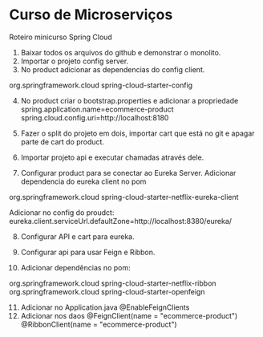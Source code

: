 # Curso de Microserviços

Roteiro minicurso Spring Cloud

1. Baixar todos os arquivos do github e demonstrar o monolito.
2. Importar o projeto config server.
3. No product adicionar as dependencias do config client.

<dependency>
	<groupId>org.springframework.cloud</groupId>
	<artifactId>spring-cloud-starter-config</artifactId>
</dependency>

4. No product criar o bootstrap.properties e adicionar a propriedade spring.application.name=ecommerce-product spring.cloud.config.uri=http://localhost:8180

5. Fazer o split do projeto em dois, importar cart que está no git e apagar parte de cart do product.

6. Importar projeto api e executar chamadas através dele.

7. Configurar product para se conectar ao Eureka Server. Adicionar dependencia do eureka client no pom

<dependency>
	<groupId>org.springframework.cloud</groupId>
	<artifactId>spring-cloud-starter-netflix-eureka-client</artifactId>
</dependency>	

Adicionar no config do proudct: eureka.client.serviceUrl.defaultZone=http://localhost:8380/eureka/

8. Configurar API e cart para eureka.

9. Configurar api para usar Feign e Ribbon.

10. Adicionar dependências no pom:

<dependency>
	<groupId>org.springframework.cloud</groupId>
	<artifactId>spring-cloud-starter-netflix-ribbon</artifactId>
</dependency>
<dependency>
	<groupId>org.springframework.cloud</groupId>
	<artifactId>spring-cloud-starter-openfeign</artifactId>
</dependency>

11. Adicionar no Application.java @EnableFeignClients
12. Adicionar nos daos @FeignClient(name = "ecommerce-product")
@RibbonClient(name = "ecommerce-product")


